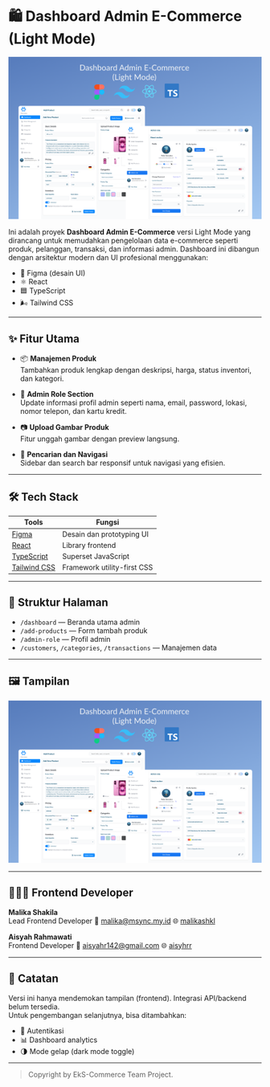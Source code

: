 # 🛍️ Dashboard Admin E-Commerce (Light Mode)

![Cover](./cover.png)

Ini adalah proyek **Dashboard Admin E-Commerce** versi Light Mode yang dirancang untuk memudahkan pengelolaan data e-commerce seperti produk, pelanggan, transaksi, dan informasi admin. Dashboard ini dibangun dengan arsitektur modern dan UI profesional menggunakan:

- 🔷 Figma (desain UI)
- ⚛️ React
- 🟦 TypeScript
- 🌬️ Tailwind CSS

---

## ✨ Fitur Utama

- 📦 **Manajemen Produk**  
  Tambahkan produk lengkap dengan deskripsi, harga, status inventori, dan kategori.

- 👤 **Admin Role Section**  
  Update informasi profil admin seperti nama, email, password, lokasi, nomor telepon, dan kartu kredit.

- 📷 **Upload Gambar Produk**  
  Fitur unggah gambar dengan preview langsung.

- 🔎 **Pencarian dan Navigasi**  
  Sidebar dan search bar responsif untuk navigasi yang efisien.

---

## 🛠️ Tech Stack

| Tools        | Fungsi                                  |
|--------------|------------------------------------------|
| [Figma](https://figma.com)       | Desain dan prototyping UI |
| [React](https://reactjs.org/)    | Library frontend |
| [TypeScript](https://www.typescriptlang.org/) | Superset JavaScript |
| [Tailwind CSS](https://tailwindcss.com/)     | Framework utility-first CSS |

---

## 📁 Struktur Halaman

- `/dashboard` — Beranda utama admin
- `/add-products` — Form tambah produk
- `/admin-role` — Profil admin
- `/customers`, `/categories`, `/transactions` — Manajemen data

---

## 🖼️ Tampilan

![Dashboard Preview](./cover.png)

---

## 👩🏻‍💻 Frontend Developer

**Malika Shakila**  
Lead Frontend Developer
📧 malika@msync.my.id 
🌐 [malikashkl](https://www.linkedin.com/in/malikashkl/)

**Aisyah Rahmawati**  
Frontend Developer
📧 aisyahr142@gmail.com
🌐 [aisyhrr](https://www.linkedin.com/in/aisyhrr/)

---

## 📌 Catatan

Versi ini hanya mendemokan tampilan (frontend). Integrasi API/backend belum tersedia.  
Untuk pengembangan selanjutnya, bisa ditambahkan:
- 🔐 Autentikasi
- 📊 Dashboard analytics
- 🌗 Mode gelap (dark mode toggle)

---

> Copyright by EkS-Commerce Team Project.
